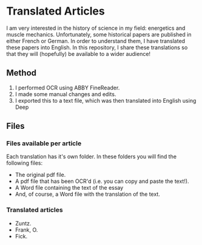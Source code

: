 # Translated Articles
I am very interested in the history of science in my field: energetics and muscle mechanics. Unfortunately, some historical papers are published in either French or German. In order to understand them, I have translated these papers into English. In this repository, I share these translations so that they will (hopefully) be available to a wider audience! 

## Method
1. I performed OCR using ABBY FineReader.
2. I made some manual changes and edits.
3. I exported this to a text file, which was then translated into English using Deep

## Files
### Files available per article
Each translation has it's own folder. In these folders you will find the following files:
- The original pdf file.
- A pdf file that has been OCR'd (i.e. you can copy and paste the text!).
- A Word file containing the text of the essay
- And, of course, a Word file with the translation of the text.

### Translated articles
- Zuntz.
- Frank, O.
- Fick. 
